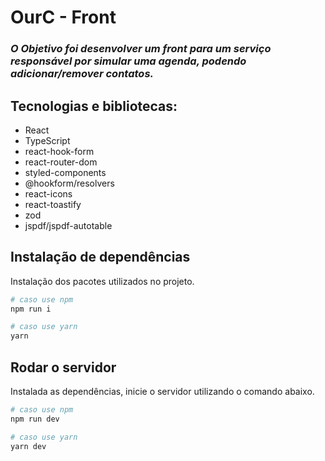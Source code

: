 # OurC - Front
### *O Objetivo foi desenvolver um front para um serviço responsável por simular uma agenda, podendo adicionar/remover contatos.*

## **Tecnologias e bibliotecas**:
* React
* TypeScript
* react-hook-form
* react-router-dom
* styled-components
* @hookform/resolvers
* react-icons
* react-toastify
* zod
* jspdf/jspdf-autotable

###

## Instalação de dependências

Instalação dos pacotes utilizados no projeto.

```bash
# caso use npm
npm run i

# caso use yarn
yarn
```

## Rodar o servidor

Instalada as dependências, inicie o servidor utilizando o comando abaixo.

```bash
# caso use npm
npm run dev

# caso use yarn
yarn dev
```
